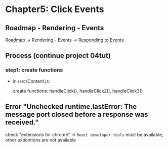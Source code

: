 # Chapter5:  Click Events

## Roadmap - Rendering - Events

[Roadmap](https://roadmap.sh/react)    ->    Rendering - Events   ->    [Responding to Events](https://react.dev/learn/responding-to-events)

## Process (continue project 04tut)

### step1: create functions

- in /src/Content.js:

    create functions: handleClick(), handleClick2(), handleClick3()


## Error "Unchecked runtime.lastError: The message port closed before a response was received."

check "extensions for chrome" -> `React developer tools` must be available, other extiontions are not available

